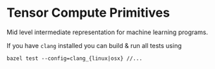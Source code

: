 Tensor Compute Primitives
=========================

Mid level intermediate representation for machine learning programs.

If you have `clang` installed you can build & run all tests using

```
bazel test --config=clang_{linux|osx} //...
```
